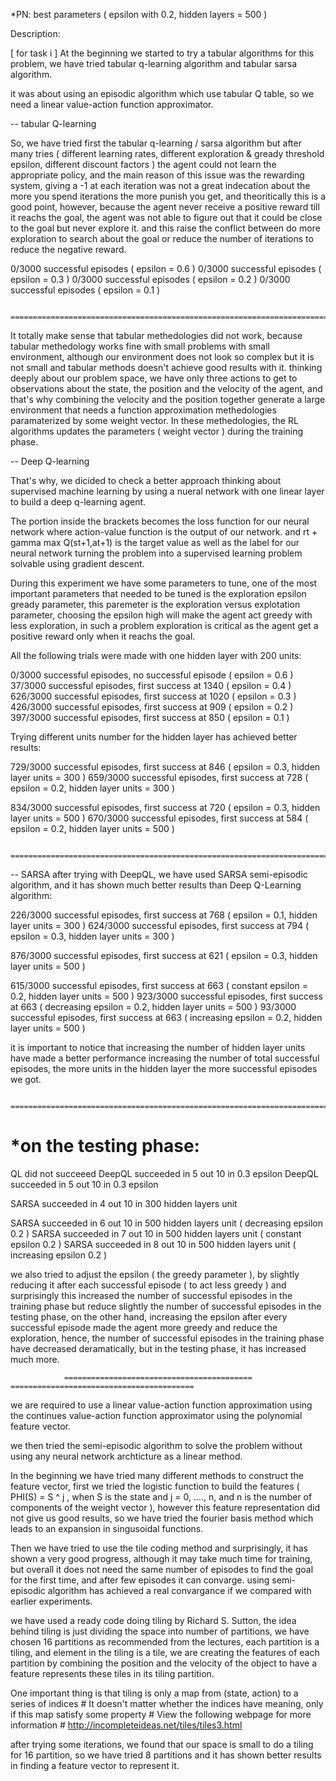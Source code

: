 
*PN: best parameters ( epsilon with 0.2, hidden layers = 500 )

Description:

[ for task i ]
At the beginning we started to try a tabular algorithms for this problem, we have tried tabular q-learning algorithm and tabular sarsa algorithm.

it was about using an episodic algorithm which use tabular Q table, so we need a linear value-action function approximator.


-- tabular Q-learning


So, we have tried first the tabular q-learning / sarsa algorithm but after many tries ( different learning rates, different exploration & gready threshold epsilon, different discount factors ) the agent could not learn the appropriate policy, and the main reason of this issue was the rewarding system, giving a -1 at each iteration was not a great indecation about the more you spend iterations the more punish you get, and theoritically this is a good point, however, because the agent never receive a positive reward till it reachs the goal, the agent was not able to figure out that it could be close to the goal but never explore it.
and this raise the conflict between do more exploration to search about the goal or reduce the number of iterations to reduce the negative reward.

0/3000 successful episodes ( epsilon  = 0.6 )
0/3000 successful episodes ( epsilon  = 0.3 )
0/3000 successful episodes ( epsilon  = 0.2 )
0/3000 successful episodes ( epsilon  = 0.1 )

               =======================================================================================================================================
It totally make sense that tabular methedologies did not work, because tabular methedology works fine with small problems with small environment, although our environment does not look so complex but it is not small and tabular methods doesn't achieve good results with it. thinking deeply about our problem space, we have only three actions to get to observations about the state, the position and the velocity of the agent, and that's why combining the velocity and the position together generate a large environment that needs a function approximation methedologies paramaterized by some weight vector.
In these methedologies, the RL algorithms updates the parameters ( weight vector ) during the training phase.

-- Deep Q-learning

That's why, we dicided to check a better approach thinking about supervised machine learning by using a nueral network with one linear layer to build a deep q-learning agent.

The portion inside the brackets becomes the loss function for our neural network where action-value function is the output of our network. and rt + gamma max Q(st+1,at+1) is the target value as well as the label for our neural network turning the problem into a supervised learning problem solvable using gradient descent.


During this experiment we have some parameters to tune, one of the most important parameters that needed to be tuned is the exploration epsilon gready parameter, this paremeter is the exploration versus explotation parameter, choosing the epsilon high will make the agent act greedy with less exploration, in such a problem exploration is critical as the agent get a positive reward only when it reachs the goal.

All the following trials were made with one hidden layer with 200 units:

0/3000 successful episodes, no successful episode ( epsilon  = 0.6 )
37/3000 successful episodes, first success at 1340 ( epsilon  = 0.4 )
626/3000 successful episodes, first success at 1020 ( epsilon  = 0.3 )
426/3000 successful episodes, first success at 909 ( epsilon  = 0.2 )
397/3000 successful episodes, first success at 850 ( epsilon  = 0.1 )

Trying different units number for the hidden layer has achieved better results:

729/3000 successful episodes, first success at 846 ( epsilon  = 0.3, hidden layer units = 300 )
659/3000 successful episodes, first success at 728 ( epsilon  = 0.2, hidden layer units = 300 )

834/3000 successful episodes, first success at 720 ( epsilon  = 0.3, hidden layer units = 500 )
670/3000 successful episodes, first success at 584 ( epsilon  = 0.2, hidden layer units = 500 )

               =======================================================================================================================================

-- SARSA
after trying with DeepQL, we have used SARSA semi-episodic algorithm, and it has shown much better results than Deep Q-Learning algorithm:

226/3000 successful episodes, first success at 768 ( epsilon  = 0.1, hidden layer units = 300 )
624/3000 successful episodes, first success at 794 ( epsilon  = 0.3, hidden layer units = 300 )

876/3000 successful episodes, first success at 621 ( epsilon  = 0.3, hidden layer units = 500 )

615/3000 successful episodes, first success at 663 ( constant epsilon  = 0.2, hidden layer units = 500 )
923/3000 successful episodes, first success at 663 ( decreasing epsilon  = 0.2, hidden layer units = 500 )
93/3000 successful episodes, first success at 663 ( increasing epsilon  = 0.2, hidden layer units = 500 )

it is important to notice that increasing the number of hidden layer units have made a better performance increasing the number of total successful episodes, the more units in the hidden layer the more successful episodes we got.

               =======================================================================================================================================

*on the testing phase:
=======================

QL did not succeeed
DeepQL succeeded in 5 out 10 in 0.3 epsilon
DeepQL succeeded in 5 out 10 in 0.3 epsilon

SARSA succeeded in 4 out 10 in 300 hidden layers unit

SARSA succeeded in 6 out 10 in 500 hidden layers unit ( decreasing epsilon 0.2 )
SARSA succeeded in 7 out 10 in 500 hidden layers unit ( constant epsilon 0.2 )
SARSA succeeded in 8 out 10 in 500 hidden layers unit ( increasing epsilon 0.2 )

we also tried to adjust the epsilon ( the greedy parameter ), by slightly reducing it after each successful episode ( to act less greedy ) and surprisingly this increased the number of successful episodes in the training phase but reduce slightly the number of successful episodes in the testing phase, on the other hand, increasing the epsilon after every successful episode made the agent more greedy and reduce the exploration, hence, the number of successful episodes in the training phase have decreased deramatically, but in the testing phase, it has increased much more.

                ==========================================                      =========================================

we are required to use a linear value-action function approximation using the continues value-action function approximator using the polynomial feature vector.

we then tried the semi-episodic algorithm to solve the problem without using any neural network archticture as a linear method.

In the beginning we have tried many different methods to construct the feature vector, first we tried the logistic function to build 
the features ( PHI(S) = S ^ j , when S is the state and j = 0, ...., n, and n is the number of components of the weight vector ), however this feature representation did not give us good results, so we have tried the fourier basis method which leads to an expansion in singusoidal functions.


Then we have tried to use the tile coding method and surprisingly, it has shown a very good progress, although it may take much time for training, but overall it does not need the same number of episodes to find the goal for the first time, and after few episodes it can convarge.
using semi-episodic algorithm has achieved a real convargance if we compared with earlier experiments. 

we have used a ready code doing tiling by Richard S. Sutton, the idea behind tiling is just dividing the space into number of partitions, we have chosen 16 partitions as recommended from the lectures, each partition is a tiling, and element in the tiling is a tile, we are creating the features of each partition by combining the position and the velocity of the object to have a feature represents these tiles in its tiling partition.

 One important thing is that tiling is only a map from (state, action) to a series of indices
    # It doesn't matter whether the indices have meaning, only if this map satisfy some property
    # View the following webpage for more information
    # http://incompleteideas.net/tiles/tiles3.html

after trying some iterations, we found that our space is small to do a tiling for 16 partition, so we have tried 8 partitions and it has shown better results in finding a feature vector to represent it.